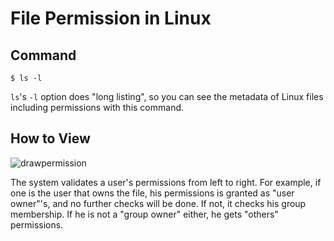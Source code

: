 # File Permission in Linux
## Command
    $ ls -l

`ls`'s `-l` option does "long listing", so you can see the metadata of Linux files including permissions with this command.

## How to View
![drawpermission](https://github.com/reruo321/OS-Self-Study/assets/48712088/8863ddef-5a3d-4b26-9262-e47e9432508b)

The system validates a user's permissions from left to right. For example, if one is the user that owns the file, his permissions is granted as "user owner"'s, and no further checks will be done. If not, it checks his group membership. If he is not a "group owner" either, he gets "others" permissions.
